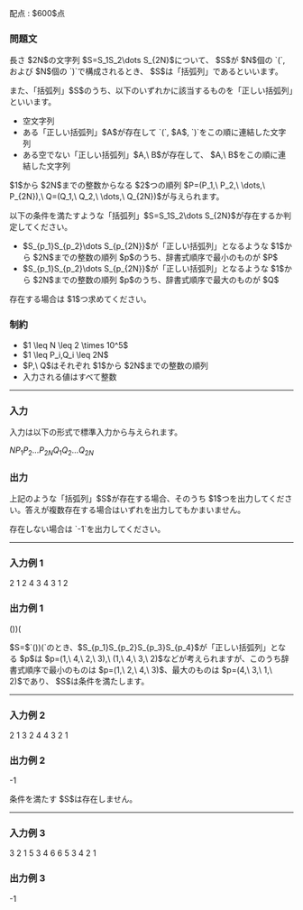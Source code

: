 
<div>

<span>

<span>

<p>
配点 : $600$点
</p>

<div>

<section>

### **問題文**

<p>
長さ $2N$の文字列 $S=S_1S_2\dots S_{2N}$について、 $S$が $N$個の `(`, および $N$個の `)`で構成されるとき、 $S$は「括弧列」であるといいます。
</p>

<p>
また、「括弧列」$S$のうち、以下のいずれかに該当するものを「正しい括弧列」といいます。
</p>

<ul>

<li>
空文字列
</li>

<li>
ある「正しい括弧列」$A$が存在して `(`, $A$, `)`をこの順に連結した文字列
</li>

<li>
ある空でない「正しい括弧列」$A,\ B$が存在して、 $A,\ B$をこの順に連結した文字列
</li>

</ul>

<p>
$1$から $2N$までの整数からなる $2$つの順列 $P=(P_1,\ P_2,\ \dots,\ P_{2N}),\ Q=(Q_1,\ Q_2,\ \dots,\ Q_{2N})$が与えられます。
</p>

<p>
以下の条件を満たすような「括弧列」$S=S_1S_2\dots S_{2N}$が存在するか判定してください。
</p>

<ul>

<li>
$S_{p_1}S_{p_2}\dots S_{p_{2N}}$が「正しい括弧列」となるような $1$から $2N$までの整数の順列 $p$のうち、辞書式順序で最小のものが $P$
</li>

<li>
$S_{p_1}S_{p_2}\dots S_{p_{2N}}$が「正しい括弧列」となるような $1$から $2N$までの整数の順列 $p$のうち、辞書式順序で最大のものが $Q$
</li>

</ul>

<p>
存在する場合は $1$つ求めてください。
</p>

</section>

</div>

<div>

<section>

### **制約**

<ul>

<li>
$1 \leq N \leq 2 \times 10^5$
</li>

<li>
$1 \leq P_i,Q_i \leq 2N$
</li>

<li>
$P,\ Q$はそれぞれ $1$から $2N$までの整数の順列
</li>

<li>
入力される値はすべて整数
</li>

</ul>

</section>

</div>

---

<div>

<div>

<section>

### **入力**

<p>
入力は以下の形式で標準入力から与えられます。
</p>

<div>

$N$$P_1$$P_2$$\dots$$P_{2N}$$Q_1$$Q_2$$\dots$$Q_{2N}$
</div>

</section>

</div>

<div>

<section>

### **出力**

<p>
上記のような「括弧列」$S$が存在する場合、そのうち $1$つを出力してください。答えが複数存在する場合はいずれを出力してもかまいません。
</p>

<p>
存在しない場合は `-1`を出力してください。
</p>

</section>

</div>

</div>

---

<div>

<section>

### **入力例 1**

<div>

2
1 2 4 3
4 3 1 2

</div>

</section>

</div>

<div>

<section>

### **出力例 1**

<div>

())(

</div>

<p>
$S=$`())(`のとき、$S_{p_1}S_{p_2}S_{p_3}S_{p_4}$が「正しい括弧列」となる $p$は $p=(1,\ 4,\ 2,\ 3),\ (1,\ 4,\ 3,\ 2)$などが考えられますが、このうち辞書式順序で最小のものは $p=(1,\ 2,\ 4,\ 3)$、最大のものは $p=(4,\ 3,\ 1,\ 2)$であり、 $S$は条件を満たします。
</p>

</section>

</div>

---

<div>

<section>

### **入力例 2**

<div>

2
1 3 2 4
4 3 2 1

</div>

</section>

</div>

<div>

<section>

### **出力例 2**

<div>

-1

</div>

<p>
条件を満たす $S$は存在しません。
</p>

</section>

</div>

---

<div>

<section>

### **入力例 3**

<div>

3
2 1 5 3 4 6
6 5 3 4 2 1

</div>

</section>

</div>

<div>

<section>

### **出力例 3**

<div>

-1

</div>

</section>

</div>

</span>

</span>

</div>
